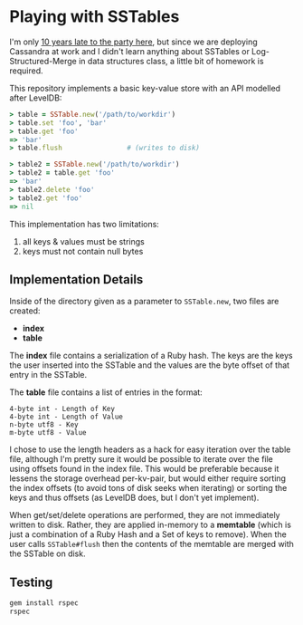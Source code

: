 Playing with SSTables
======================

I'm only [10 years late to the party here][bigtable], but since we are
deploying Cassandra at work and I didn't learn anything about SSTables or
Log-Structured-Merge in data structures class, a little bit of homework is
required.

This repository implements a basic key-value store with an API modelled after
LevelDB:

```ruby
> table = SSTable.new('/path/to/workdir')
> table.set 'foo', 'bar'
> table.get 'foo'
=> 'bar'
> table.flush                # (writes to disk)

> table2 = SSTable.new('/path/to/workdir')
> table2 = table.get 'foo'
=> 'bar'
> table2.delete 'foo'
> table2.get 'foo'
=> nil
```

This implementation has two limitations:

1. all keys & values must be strings
2. keys must not contain null bytes

Implementation Details
-----------------
Inside of the directory given as a parameter to `SSTable.new`, two files are
created:

* **index**
* **table**

The **index** file contains a serialization of a Ruby hash.  The keys are the
keys the user inserted into the SSTable and the values are the byte offset of
that entry in the SSTable.

The **table** file contains a list of entries in the format:

    4-byte int - Length of Key
    4-byte int - Length of Value
    n-byte utf8 - Key
    m-byte utf8 - Value

I chose to use the length headers as a hack for easy iteration over the table
file, although I'm pretty sure it would be possible to iterate over the file
using offsets found in the index file. This would be preferable because it
lessens the storage overhead per-kv-pair, but would either require sorting the
index offsets (to avoid tons of disk seeks when iterating) or sorting the keys
and thus offsets (as LevelDB does, but I don't yet implement).

When get/set/delete operations are performed, they are not immediately written
to disk. Rather, they are applied in-memory to a **memtable** (which is just a
combination of a Ruby Hash and a Set of keys to remove). When the user calls
`SSTable#flush` then the contents of the memtable are merged with the SSTable
on disk.

Testing
-----------------
```bash
gem install rspec
rspec
```

[bigtable]: http://static.googleusercontent.com/media/research.google.com/en//archive/bigtable-osdi06.pdf
